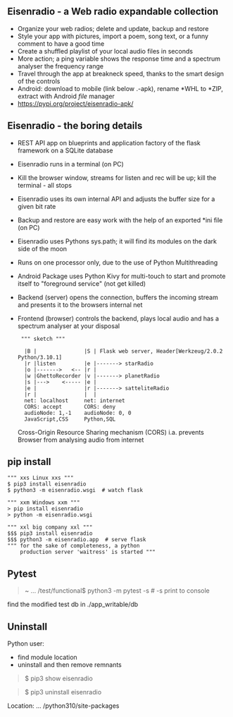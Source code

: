 Eisenradio - a Web radio expandable collection
---
 * Organize your web radios; delete and update, backup and restore
 * Style your app with pictures, import a poem, song text, or a funny comment to have a good time
 * Create a shuffled playlist of your local audio files in seconds
 * More action; a ping variable shows the response time and a spectrum analyser the frequency range 
 * Travel through the app at breakneck speed, thanks to the smart design of the controls 
 * Android: download to mobile (link below .-apk), rename *WHL to *ZIP, extract with Android _file_ manager
 * https://pypi.org/project/eisenradio-apk/

Eisenradio - the boring details 
---
 * REST API app on blueprints and application factory of the flask framework on a SQLite database
 * Eisenradio runs in a terminal (on PC)
 * Kill the browser window, streams for listen and rec will be up; kill the terminal - all stops
 * Eisenradio uses its own internal API and adjusts the buffer size for a given bit rate
 * Backup and restore are easy work with the help of an exported *ini file (on PC)
 * Eisenradio uses Pythons sys.path; it will find its modules on the dark side of the moon 
 * Runs on one processor only, due to the use of Python Multithreading
 * Android Package uses Python Kivy for multi-touch to start and promote itself to "foreground service" (not get killed)
 * Backend (server) opens the connection, buffers the incoming stream and presents it to the browsers internal net
 * Frontend (browser) controls the backend, plays local audio and has a spectrum analyser at your disposal

 
		""" sketch """

	     |B |               |S | Flask web server, Header[Werkzeug/2.0.2 Python/3.10.1]
	     |r |listen         |e |-------> starRadio
	     |o |------->   <-- |r |
	     |w |GhettoRecorder |v |-------> planetRadio
	     |s |--->    <----- |e |
	     |e |               |r |-------> satteliteRadio
	     |r |               |  |
         net: localhost     net: internet
         CORS: accept       CORS: deny
         audioNode: 1,-1    audioNode: 0, 0
         JavaScript,CSS     Python,SQL

    Cross-Origin Resource Sharing mechanism (CORS) 
    i.a. prevents Browser from analysing audio from internet
    

pip install
-
	""" xxs Linux xxs """
    $ pip3 install eisenradio
    $ python3 -m eisenradio.wsgi  # watch flask

    """ xxm Windows xxm """
    > pip install eisenradio
    > python -m eisenradio.wsgi

    """ xxl big company xxl """
    $$$ pip3 install eisenradio
    $$$ python3 -m eisenradio.app  # serve flask
    """ for the sake of completeness, a python
        production server 'waitress' is started """

Pytest
---
> ~ ... /test/functional$ python3 -m pytest -s    # -s print to console

find the modified test db in ./app_writable/db

Uninstall
---
Python user:

* find module location
* uninstall and then remove remnants

>$ pip3 show eisenradio

>$ pip3 uninstall eisenradio

Location: ... /python310/site-packages
